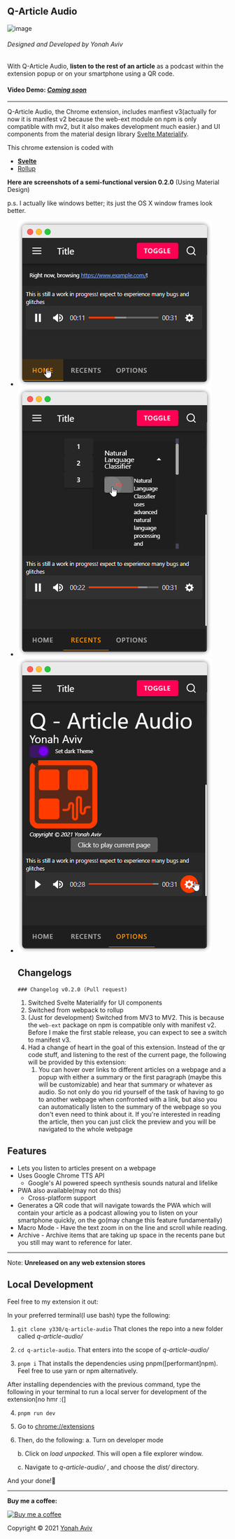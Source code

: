 
<h2>Q-Article Audio</h2>

![image](https://github.com/y330/Q-Article-Audio/blob/dev/dist/icons/animated-logo-dark.svg)

<h6>Designed and Developed by Yonah Aviv</h6>



With Q-Article Audio, <b>listen to the rest of an article</b> as a podcast within the extension popup or on your smartphone using a QR code.

<h4>Video Demo: <a href="#" title="demo"><em>Coming soon</em></a></h4>

----

Q-Article Audio, the Chrome extension, includes manfiest v3(actually for now it is manifest v2 because the web-ext module on npm is only compatible with mv2, but it also makes development much easier.) and UI components from the material design library <a href="https://svelte-materialify.vercel.app/" title="Svelte Materialify">Svelte Materialify</a>.

This chrome extension is coded with
- <a href="https://svelte.dev/" title="Svelte website"> __Svelte__ </a>
- <a href="https://rollupjs.org" title="webpack.js website">Rollup</a>

__Here are screenshots of a semi-functional version 0.2.0__ (Using Material Design)

p.s. I actually like windows better; its just the OS X window frames look better.

<ul>
  <li>
   <img alt="home" src="https://github.com/y330/q-article-audio/blob/master/assets/screenshots/home.png?raw=true"/>
 </li>
  <li>
   <img alt="recents" src="https://github.com/y330/q-article-audio/blob/master/assets/screenshots/recents.png?raw=true"/>
  </li>
  <li>
   <img alt="options" src="https://github.com/y330/q-article-audio/blob/master/assets/screenshots/options.png?raw=true"/>

  </li>
    
## Changelogs
    ### Changelog v0.2.0 (Pull request)

1. Switched Svelte Materialify for UI components
2. Switched from webpack to rollup
3. (Just for development) Switched from MV3 to MV2. This is because the `web-ext` package on npm is compatible only with manifest v2. Before I make the first stable release, you can expect to see a switch to manifest v3.
4. Had a change of heart in the goal of this extension. Instead of the qr code stuff, and listening to the rest of the current page, the following will be provided by this extension:
	1. You can hover over links to different articles on a webpage and a popup with either a summary or the first paragraph (maybe this will be customizable) and hear that summary or whatever as audio. So not only do you rid yourself of the task of having to go to another webpage when confronted with a link, but also you can automatically listen to the summary of the webpage so you don't even need to think about it. If you're interested in reading the article, then you can just click the preview and you will be navigated to the whole webpage

</ul>
  <h2>Features</h2>
  <ul>
   <li>Lets you listen to articles present on a webpage</li>
  <li>
 Uses Google Chrome TTS API
 <ul>
 <li>Google's AI powered speech synthesis sounds natural and lifelike</li>
 </ul>
 </li>
 <li>
 PWA also available(may not do this)
 <ul>
 <li>Cross-platform support</li>
 </ul>
 </li>
 <li> Generates a QR code that will navigate towards the PWA which will contain your article as a podcast allowing you to listen on your smartphone quickly, on the go(may change this feature fundamentally)</li>
 <li>
 Macro Mode - Have the text zoom in on the line and scroll while reading.
 </li>
 <li>
 Archive -  Archive items that are taking up space in the recents pane but you still may want to reference for later.
 </li>
</ul>

-------
Note: <b>Unreleased on any web extension stores</b>

## Local Development

Feel free to my extension it out:

In your preferred terminal(I use bash) type the following:

1. `git clone y330/q-article-audio`
That clones the repo into a new folder called _q-article-audio/_

2. `cd q-article-audio`.
That enters into the scope of _q-article-audio/_

3. `pnpm i`
That installs the dependencies using pnpm([performant]npm). Feel free to use yarn or npm alternatively.


After installing dependencies with the previous command, type the following in your terminal to run a local server for development of the extension[no hmr :(]


4. `pnpm run dev`

5. Go  to [chrome://extensions](chrome://extensions)
6. Then, do the following:
   a. Turn on developer mode
   
   b. Click on _load unpacked_. This will open a file explorer window.
   
   c. Navigate to _q-article-audio/_ , and choose the _dist/_ directory.
    


And your done!🤝

____


<p>

__Buy me a coffee:__


<a href="https://www.buymeacoffee.com/yonahaviv" title="Buy Yonah a coffee">
<img class="bmc-logo" src="https://img.buymeacoffee.com/api/?url=aHR0cHM6Ly9pbWcuYnV5bWVhY29mZmVlLmNvbS9hcGkvP25hbWU9WW9uYWgrQXZpdiZzaXplPTMwMCZiZy1pbWFnZT1ibWMmYmFja2dyb3VuZD03OUQ2QjU=&creator=Yonah+Aviv&is_creating=computer%20programming&design_code=1&design_color=%2379D6B5&slug=yonahaviv" alt="Buy me a coffee" width="400px"><a>

Copyright © 2021 <a class="author-link" href="https://y330.vercel.app" target="_blank" rel="noopener noreferrer" title="Yonah's website" > Yonah Aviv</a>
</p>
